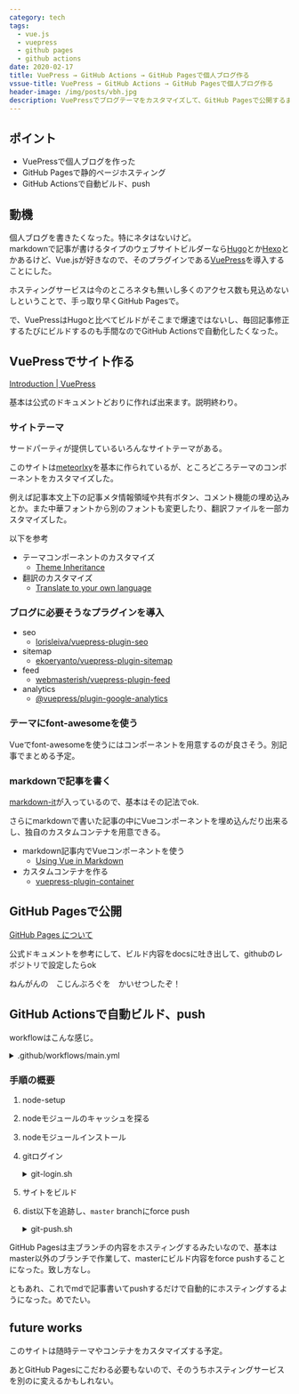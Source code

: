 ```yaml
---
category: tech
tags:
  - vue.js
  - vuepress
  - github pages
  - github actions
date: 2020-02-17
title: VuePress → GitHub Actions → GitHub Pagesで個人ブログ作る
vssue-title: VuePress → GitHub Actions → GitHub Pagesで個人ブログ作る
header-image: /img/posts/vbh.jpg
description: VuePressでブログテーマをカスタマイズして、GitHub Pagesで公開するまで（GitHub Actions での自動デプロイ付き）
---
```


## ポイント

- VuePressで個人ブログを作った
- GitHub Pagesで静的ページホスティング
- GitHub Actionsで自動ビルド、push

## 動機

個人ブログを書きたくなった。特にネタはないけど。  
markdownで記事が書けるタイプのウェブサイトビルダーなら[Hugo](https://gohugo.io/)とか[Hexo](https://hexo.io/)とかあるけど、Vue.jsが好きなので、そのプラグインである[VuePress](https://vuepress.vuejs.org/)を導入することにした。

ホスティングサービスは今のところネタも無いし多くのアクセス数も見込めないしということで、手っ取り早くGitHub Pagesで。

で、VuePressはHugoと比べてビルドがそこまで爆速ではないし、毎回記事修正するたびにビルドするのも手間なのでGitHub Actionsで自動化したくなった。

## VuePressでサイト作る

[Introduction | VuePress](https://vuepress.vuejs.org/guide/#how-it-works)

基本は公式のドキュメントどおりに作れば出来ます。説明終わり。

### サイトテーマ

サードパーティが提供しているいろんなサイトテーマがある。

このサイトは[meteorlxy](https://vuepress-theme-meteorlxy.meteorlxy.cn/posts/2019/02/27/theme-guide-en.html)を基本に作られているが、ところどころテーマのコンポーネントをカスタマイズした。

例えば記事本文上下の記事メタ情報領域や共有ボタン、コメント機能の埋め込みとか。また中華フォントから別のフォントも変更したり、翻訳ファイルを一部カスタマイズした。

以下を参考

- テーマコンポーネントのカスタマイズ
  - [Theme Inheritance](https://vuepress.vuejs.org/theme/inheritance.html#theme-inheritance)
- 翻訳のカスタマイズ
  - [Translate to your own language](https://vuepress-theme-meteorlxy.meteorlxy.cn/posts/2019/02/27/theme-guide-en.html#translate-to-your-own-language)

### ブログに必要そうなプラグインを導入

- seo 
  - [lorisleiva/vuepress-plugin-seo](https://github.com/lorisleiva/vuepress-plugin-seo)
- sitemap
  - [ekoeryanto/vuepress-plugin-sitemap](https://github.com/ekoeryanto/vuepress-plugin-sitemap)
- feed
  - [webmasterish/vuepress-plugin-feed](https://github.com/webmasterish/vuepress-plugin-feed)
- analytics
  - [@vuepress/plugin-google-analytics](https://vuepress.vuejs.org/plugin/official/plugin-google-analytics.html)

### テーマにfont-awesomeを使う

Vueでfont-awesomeを使うにはコンポーネントを用意するのが良さそう。別記事でまとめる予定。

### markdownで記事を書く

[markdown-it](https://github.com/markdown-it/markdown-it)が入っているので、基本はその記法でok.

さらにmarkdownで書いた記事の中にVueコンポーネントを埋め込んだり出来るし、独自のカスタムコンテナを用意できる。

- markdown記事内でVueコンポーネントを使う
  - [Using Vue in Markdown](https://vuepress.vuejs.org/guide/using-vue.html#using-vue-in-markdown)
- カスタムコンテナを作る
  - [vuepress-plugin-container](https://vuepress.github.io/en/plugins/container/)

## GitHub Pagesで公開

[GitHub Pages について](https://help.github.com/ja/github/working-with-github-pages/about-github-pages)

公式ドキュメントを参考にして、ビルド内容をdocsに吐き出して、githubのレポジトリで設定したらok

ねんがんの　こじんぶろぐを　かいせつしたぞ！

## GitHub Actionsで自動ビルド、push

workflowはこんな感じ。

<details><summary>.github/workflows/main.yml</summary>

``` yml
on:
  push:
    branches:
    - develop

jobs:
  build:
    runs-on: ubuntu-latest

    steps:
    - uses: actions/checkout@v2
    - uses: actions/setup-node@v1
    - name: Get yarn cache
      id: yarn-cache
      run: echo "::set-output name=dir::$(yarn cache dir)"
    - uses: actions/cache@v1
      with:
        path: ${{ steps.yarn-cache.outputs.dir }}
        key: ${{ runner.os }}-yarn-${{ hashFiles('**/yarn.lock') }}
        restore-keys: |
          ${{ runner.os }}-yarn-
    - name: Install Dependancies
      run: yarn --frozen-lockfile
    - name: Login To Github
      run: ./lib/git-login.sh
      env:
        GITHUB_TOKEN: ${{ secrets.GITHUB_TOKEN }}
        GITHUB_BRANCH: "master"
        GITHUB_USERNAME: "your-github-name"
        GITHUB_USEREMAIL: "your-github-email"
    - name: build to docs
      run: yarn build && echo 'your-domain' > docs/CNAME
    - name: Push To Github
      run: ./lib/git-push.sh
```
</details>

### 手順の概要

1. node-setup
2. nodeモジュールのキャッシュを探る
3. nodeモジュールインストール
4. gitログイン

   <details><summary>git-login.sh</summary>

   ``` bash
   echo "set git config."
   git config --global user.name "${GITHUB_USERNAME}"
   git config --global user.email "${GITHUB_USEREMAIL}"

   git remote set-url origin https://${GITHUB_USERNAME}:${GITHUB_TOKEN}@github.com/${GITHUB_REPOSITORY}.git

   git checkout -b ${GITHUB_BRANCH}
   git branch -a

   ls -la
   ```
   </details>

5. サイトをビルド
6. dist以下を追跡し、`master` branchにforce push

   <details><summary>git-push.sh</summary>

   ``` bash
   echo "git push."
   git status
   git add ./docs
   git commit -m '[updater] update pdf.'
   git push -f origin HEAD
   ```
   </details>

GitHub Pagesは主ブランチの内容をホスティングするみたいなので、基本はmaster以外のブランチで作業して、masterにビルド内容をforce pushすることになった。致し方なし。

ともあれ、これでmdで記事書いてpushするだけで自動的にホスティングするようになった。めでたい。

## future works

このサイトは随時テーマやコンテナをカスタマイズする予定。

あとGitHub Pagesにこだわる必要もないので、そのうちホスティングサービスを別のに変えるかもしれない。
